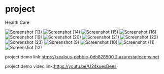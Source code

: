 # project 
Health Care

![Screenshot (13)](https://user-images.githubusercontent.com/118718844/208668460-c9bcc083-1590-4925-a2b3-6ed5981a5528.png)
![Screenshot (14)](https://user-images.githubusercontent.com/118718844/208668470-7d7f7111-db89-45e4-8c20-871813b2685f.png)
![Screenshot (15)](https://user-images.githubusercontent.com/118718844/208668477-15b1db58-c876-4cac-bd4f-3cb0771f49ad.png)
![Screenshot (16)](https://user-images.githubusercontent.com/118718844/208668480-b98d1543-d48c-4f52-949d-b86b9584baa8.png)
![Screenshot (19)](https://user-images.githubusercontent.com/118718844/208668484-982f53ec-c61e-435a-8acf-2f3b24c834b6.png)
![Screenshot (20)](https://user-images.githubusercontent.com/118718844/208668493-5cf2a2dd-52df-4167-8eff-9c147162a630.png)
![Screenshot (21)](https://user-images.githubusercontent.com/118718844/208668495-9d7517c3-4d63-4ef2-9b5e-5a02772e3a16.png)
![Screenshot (22)](https://user-images.githubusercontent.com/118718844/208668498-e598fcaa-932d-4b0c-b0e1-9fee4b47c3b7.png)
![Screenshot (23)](https://user-images.githubusercontent.com/118718844/208668500-d8287039-31c5-4fdb-9b11-a52fb5148fd5.png)
![Screenshot (9)](https://user-images.githubusercontent.com/118718844/208668505-16601f5f-247a-474b-b8f6-4dc01e00621c.png)
![Screenshot (10)](https://user-images.githubusercontent.com/118718844/208668509-50ccbb53-0170-4af7-bde5-fc3fd3a75106.png)
![Screenshot (11)](https://user-images.githubusercontent.com/118718844/208668514-ba5f0d18-d3cb-4de2-ad49-7eb39f8ea112.png)
![Screenshot (12)](https://user-images.githubusercontent.com/118718844/208668518-8f350aa0-1c1e-4785-956f-059a43f28de4.png)

project demo link:https://zealous-pebble-0db828500.2.azurestaticapps.net

project demo video link:https://youtu.be/U24kuexDees
